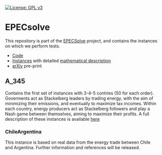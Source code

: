 [![License: GPL v3](https://img.shields.io/badge/License-GPLv3-blue.svg)](https://www.gnu.org/licenses/gpl-3.0)

# EPECsolve
This repository is part of the [EPECSolve](https://github.com/ssriram1992/EPECsolve/) project, and contains the instances on which we perform tests.
- [Code](https://github.com/ssriram1992/EPECsolve/)
- [Instances](https://github.com/ds4dm/EPECInstances) with detailed [mathematical description](https://github.com/ds4dm/EPECInstances/blob/master/Description.pdf)
- [arXiv](https://arxiv.org/abs/1910.06452) pre-print


 ## A_345
Contains the first set of instances with 3-4-5 contries (50 for each order). 
Goverments act as Stackelberg leaders by trading energy, with the aim of minimizing their emissions, and eventually to maximize tax incomes. Within each country, energy producers act as Stackelberg followers and play a Nash game between themselves, aiming to maximize their profits.  A full description of these instances is available [here](Description.pdf)


### ChileArgentina
This instance is based on real data from the energy trade between Chile and Argentina. Further information and references will be released.
